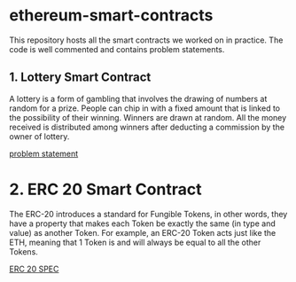 # ethereum-smart-contracts

This repository hosts all the smart contracts we worked on in practice.
The code is well commented and contains problem statements.

## 1. Lottery Smart Contract
A lottery is a form of gambling that involves the drawing of numbers at random for a prize.
People can chip in with a fixed amount that is linked to the possibility of their winning.
Winners are drawn at random. All the money received is distributed among winners after deducting a commission by the owner of lottery.

[problem statement](lottery/problem.md)


# 2. ERC 20 Smart Contract
The ERC-20 introduces a standard for Fungible Tokens, in other words, they have a property that makes each Token be exactly the same (in type and value) as another Token. For example, an ERC-20 Token acts just like the ETH, meaning that 1 Token is and will always be equal to all the other Tokens.

[ERC 20 SPEC](ERC20/erc20Spec.md)